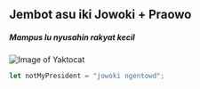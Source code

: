 ## Jembot asu iki Jowoki + Praowo
##### Mampus lu nyusahin rakyat kecil

![Image of Yaktocat](https://octodex.github.com/images/yaktocat.png)

```javascript
let notMyPresident = "jowoki ngentowd";
```
